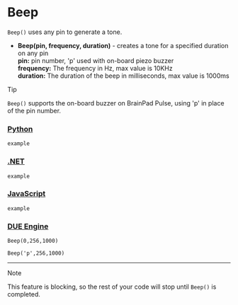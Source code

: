 # Beep

`Beep()` uses any pin to generate a tone.  

- **Beep(pin, frequency, duration)** - creates a tone for a specified duration on any pin <br>
**pin:** pin number, 'p' used with on-board piezo buzzer <br>
**frequency:** The frequency in Hz, max value is 10KHz <br>
**duration:** The duration of the beep in milliseconds, max value is 1000ms <br>

> [!TIP] 
> `Beep()` supports the on-board buzzer on BrainPad Pulse, using 'p' in place of the pin number. 

### [Python](#tab/python)
```basic
example
```

### [.NET](#tab/net)
```basic
example
```

### [JavaScript](#tab/javascript)
```basic
example
```

### [DUE Engine](#tab/dueengine)
```basic
Beep(0,256,1000)

Beep('p',256,1000)
```
---
> [!NOTE] 
> This feature is blocking, so the rest of your code will stop until `Beep()` is completed. 